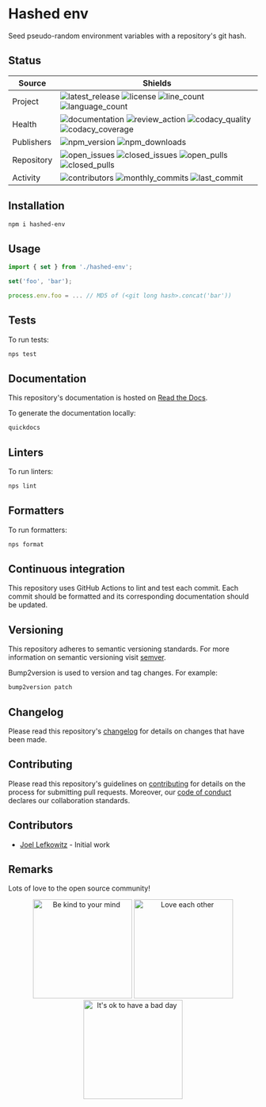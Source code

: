 # Hashed env

Seed pseudo-random environment variables with a repository's git hash.

## Status

| Source     | Shields                                                                |
| ---------- | ---------------------------------------------------------------------- |
| Project    | ![latest_release] ![license] ![line_count] ![language_count]           |
| Health     | ![documentation] ![review_action] ![codacy_quality] ![codacy_coverage] |
| Publishers | ![npm_version] ![npm_downloads]                                        |
| Repository | ![open_issues] ![closed_issues] ![open_pulls] ![closed_pulls]          |
| Activity   | ![contributors] ![monthly_commits] ![last_commit]                      |

## Installation

```bash
npm i hashed-env
```

## Usage

```ts
import { set } from './hashed-env';

set('foo', 'bar');

process.env.foo = ... // MD5 of (<git long hash>.concat('bar'))
```

## Tests

To run tests:

```bash
nps test
```

## Documentation

This repository's documentation is hosted on [Read the Docs](https://hashed-env.readthedocs.io/en/latest).

To generate the documentation locally:

```bash
quickdocs
```

## Linters

To run linters:

```bash
nps lint
```

## Formatters

To run formatters:

```bash
nps format
```

## Continuous integration

This repository uses GitHub Actions to lint and test each commit. Each commit should be formatted and its corresponding documentation should be updated.

## Versioning

This repository adheres to semantic versioning standards. For more information on semantic versioning visit [semver](https://semver.org).

Bump2version is used to version and tag changes. For example:

```bash
bump2version patch
```

## Changelog

Please read this repository's [changelog](CHANGELOG.md) for details on changes that have been made.

## Contributing

Please read this repository's guidelines on [contributing](CONTRIBUTING.md) for details on the process for submitting pull requests. Moreover, our [code of conduct](CODE_OF_CONDUCT.md) declares our collaboration standards.

## Contributors

- [Joel Lefkowitz](https://github.com/joellefkowitz) - Initial work

## Remarks

Lots of love to the open source community!

<p align='center'>
    <img width=200 height=200 src='https://media.giphy.com/media/osAcIGTSyeovPq6Xph/giphy.gif' alt='Be kind to your mind' />
    <img width=200 height=200 src='https://media.giphy.com/media/KEAAbQ5clGWJwuJuZB/giphy.gif' alt='Love each other' />
    <img width=200 height=200 src='https://media.giphy.com/media/WRWykrFkxJA6JJuTvc/giphy.gif' alt="It's ok to have a bad day" />
</p>

[latest_release]: https://img.shields.io/github/v/tag/joellefkowitz/hashed-env "Latest release"
[license]: https://img.shields.io/github/license/joellefkowitz/hashed-env "License"
[line_count]: https://img.shields.io/tokei/lines/github/joellefkowitz/hashed-env "Line count"
[language_count]: https://img.shields.io/github/languages/count/joellefkowitz/hashed-env "Language count"
[documentation]: https://img.shields.io/readthedocs/hashed-env "Documentation"
[review_action]: https://img.shields.io/github/actions/workflow/status/JoelLefkowitz/hashed-env/review.yml "Review action"
[codacy_quality]: https://img.shields.io/codacy/grade/14dda3ed73cc47cca315d9582ce93fb7 "Codacy quality"
[codacy_coverage]: https://img.shields.io/codacy/coverage/14dda3ed73cc47cca315d9582ce93fb7 "Codacy coverage"
[npm_version]: https://img.shields.io/npm/v/hashed-env "NPM Version"
[npm_downloads]: https://img.shields.io/npm/dw/hashed-env "NPM Downloads"
[open_issues]: https://img.shields.io/github/issues/joellefkowitz/hashed-env "Open issues"
[closed_issues]: https://img.shields.io/github/issues-closed/joellefkowitz/hashed-env "Closed issues"
[open_pulls]: https://img.shields.io/github/issues-pr/joellefkowitz/hashed-env "Open pull requests"
[closed_pulls]: https://img.shields.io/github/issues-pr-closed/joellefkowitz/hashed-env "Closed pull requests"
[contributors]: https://img.shields.io/github/contributors/joellefkowitz/hashed-env "Contributors"
[monthly_commits]: https://img.shields.io/github/commit-activity/m/joellefkowitz/hashed-env "Monthly commits"
[last_commit]: https://img.shields.io/github/last-commit/joellefkowitz/hashed-env "Last commit"
